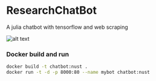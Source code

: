 # ResearchChatBot
A julia chatbot with tensorflow and web scraping

![alt text](Images/screenshot.PNG)

### Docker build and run
```bash
docker build -t chatbot:nust .
docker run -t -d -p 8000:80 --name mybot chatbot:nust
```
